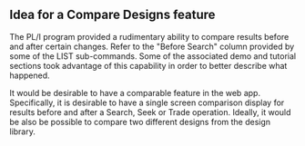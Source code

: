 ## Idea for a Compare Designs feature

The PL/I program provided a rudimentary ability to compare results before and after certain changes.
Refer to the "Before Search" column provided by some of the LIST sub-commands.
Some of the associated demo and tutorial sections took advantage of this capability in order to better describe what happened.

It would be desirable to have a comparable feature in the web app.
Specifically, it is desirable to have a single screen comparison display for results 
before and after a Search, Seek or Trade operation.
Ideally, it would be also be possible to compare two different designs from the design library.

